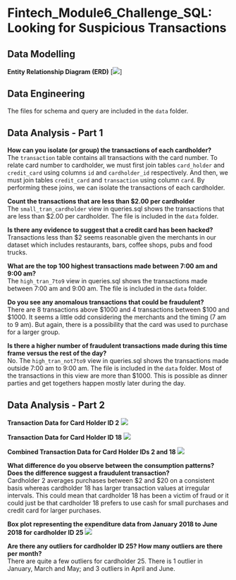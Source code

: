 # Fintech_Module6_Challenge_SQL: Looking for Suspicious Transactions

## Data Modelling
**Entity Relationship Diagram (ERD)**
[![](https://github.com/Karthi-k-a/Fintech_Module7_Challenge_SQL/blob/main/Images/erd.png)]

## Data Engineering
The files for schema and query are included in the `data` folder.

## Data Analysis - Part 1

**How can you isolate (or group) the transactions of each cardholder?** <br>
The `transaction` table contains all transactions with the card number. To relate card number to cardholder, we must first join tables `card_holder` and `credit_card` using columns `id` and `cardholder_id` respectively. And then, we must join tables `credit_card` and `transaction` using column `card`. By performing these joins, we can isolate the transactions of each cardholder.

**Count the transactions that are less than $2.00 per cardholder** <br>
The `small_tran_cardholder` view in queries.sql shows the transactions that are less than $2.00 per cardholder. The file is included in the `data` folder.

**Is there any evidence to suggest that a credit card has been hacked?** <br>
Transactions less than $2 seems reasonable given the merchants in our dataset which includes restaurants, bars, coffee shops, pubs and food trucks.  

**What are the top 100 highest transactions made between 7:00 am and 9:00 am?** <br>
The `high_tran_7to9` view in queries.sql shows the transactions made between 7:00 am and 9:00 am. The file is included in the `data` folder.

**Do you see any anomalous transactions that could be fraudulent?** <br>
There are 8 transactions above $1000 and 4 transactions between $100 and $1000. It seems a little odd considering the merchants and the timing (7 am to 9 am). But again, there is a possibility that the card was used to purchase for a larger group.

**Is there a higher number of fraudulent transactions made during this time frame versus the rest of the day?** <br>
No. The `high_tran_not7to9` view in queries.sql shows the transactions made outside 7:00 am to 9:00 am. The file is included in the `data` folder. Most of the transactions in this view are more than $1000. This is possible as dinner parties and get togethers happen mostly later during the day. 


## Data Analysis - Part 2

**Transaction Data for Card Holder ID 2**
![](cardholder_2.png)

**Transaction Data for Card Holder ID 18**
![](cardholder_18.png)

**Combined Transaction Data for Card Holder IDs 2 and 18**
![](cardholder_2and18.png)

**What difference do you observe between the consumption patterns? Does the difference suggest a fraudulent transaction?** <br>
Cardholder 2 averages purchases between $2 and $20 on a consistent basis whereas cardholder 18 has larger transaction values at irregular intervals. This could mean that cardholder 18 has been a victim of fraud or it could just be that cardholder 18 prefers to use cash for small purchases and credit card for larger purchases.

**Box plot representing the expenditure data from January 2018 to June 2018 for cardholder ID 25**
![](cardholder_25.png)

**Are there any outliers for cardholder ID 25? How many outliers are there per month?** <br>
There are quite a few outliers for cardholder 25. There is 1 outlier in January, March and May; and 3 outliers in April and June.
